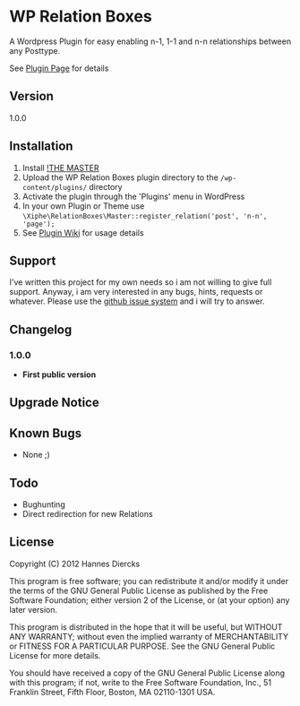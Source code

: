 WP Relation Boxes
=================

A Wordpress Plugin for easy enabling n-1, 1-1 and n-n relationships
between any Posttype.

See [Plugin Page](https://github.com/Xiphe/WP-Relation-Boxes) for details


Version
-------

1.0.0


Installation
------------

1. Install [!THE MASTER](https://github.com/Xiphe/-THE-MASTER)
2. Upload the WP Relation Boxes plugin directory to the `/wp-content/plugins/` directory
3. Activate the plugin through the 'Plugins' menu in WordPress
4. In your own Plugin or Theme use `\Xiphe\RelationBoxes\Master::register_relation('post', 'n-n', 'page');`
5. See [Plugin Wiki](https://github.com/Xiphe/WP-Relation-Boxes/wiki) for usage details


Support
-------

I've written this project for my own needs so i am not willing to give
full support. Anyway, i am very interested in any bugs, hints, requests
or whatever. Please use the [github issue system](https://github.com/Xiphe/WP-Relation-Boxes/issues)
and i will try to answer.


Changelog
---------

### 1.0.0
+   **First public version**


Upgrade Notice
--------------



Known Bugs
----------

+ None ;)


Todo
----

+ Bughunting
+ Direct redirection for new Relations


License
-------

Copyright (C) 2012 Hannes Diercks

This program is free software; you can redistribute it and/or modify
it under the terms of the GNU General Public License as published by
the Free Software Foundation; either version 2 of the License, or
(at your option) any later version.

This program is distributed in the hope that it will be useful,
but WITHOUT ANY WARRANTY; without even the implied warranty of
MERCHANTABILITY or FITNESS FOR A PARTICULAR PURPOSE.  See the
GNU General Public License for more details.

You should have received a copy of the GNU General Public License along
with this program; if not, write to the Free Software Foundation, Inc.,
51 Franklin Street, Fifth Floor, Boston, MA 02110-1301 USA.